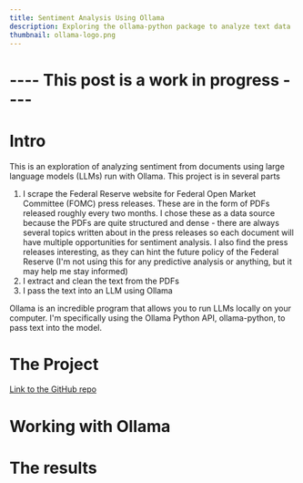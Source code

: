 ```yaml
---
title: Sentiment Analysis Using Ollama
description: Exploring the ollama-python package to analyze text data
thumbnail: ollama-logo.png
---
```

# ---- This post is a work in progress ----

# Intro

This is an exploration of analyzing sentiment from documents using large language models (LLMs) run with Ollama. This project is in several parts
1. I scrape the Federal Reserve website for Federal Open Market Committee (FOMC) press releases. These are in the form of PDFs released roughly every two months. I chose these as a data source because the PDFs are quite structured and dense - there are always several topics written about in the press releases so each document will have multiple opportunities for sentiment analysis. I also find the press releases interesting, as they can hint the future policy of the Federal Reserve (I'm not using this for any predictive analysis or anything, but it may help me stay informed)
2. I extract and clean the text from the PDFs
3. I pass the text into an LLM using Ollama

Ollama is an incredible program that allows you to run LLMs locally on your computer. I'm specifically using the Ollama Python API, ollama-python, to pass text into the model. 
# The Project

[Link to the GitHub repo](https://github.com/JustinSmethers/fomc-documents) 
# Working with Ollama

# The results
